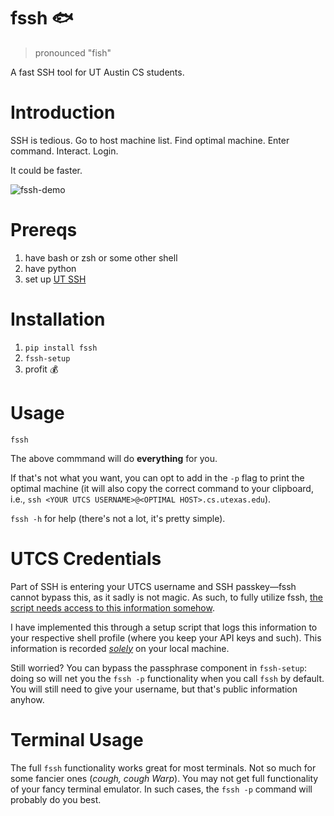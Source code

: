 # fssh 🐟

> pronounced "fish"

A fast SSH tool for UT Austin CS students.

# Introduction

SSH is tedious. Go to host machine list. Find optimal machine. Enter command. Interact. Login.

It could be faster.

![fssh-demo](https://github.com/migopp/fssh/assets/128272843/7f4c80c1-f871-438b-b1ee-99a1108de418)

# Prereqs

1. have bash or zsh or some other shell
2. have python
3. set up [UT SSH](https://www.cs.utexas.edu/facilities-documentation/ssh-keys-cs-mac-and-linux)

# Installation

1. `pip install fssh`
2. `fssh-setup`
3. profit 💰

# Usage

```
fssh
```

The above commmand will do __everything__ for you.

If that's not what you want, you can opt to add in the `-p` flag to print the optimal machine (it will also copy the correct command to your clipboard, i.e., `ssh <YOUR UTCS USERNAME>@<OPTIMAL HOST>.cs.utexas.edu`).

`fssh -h` for help (there's not a lot, it's pretty simple).

# UTCS Credentials

Part of SSH is entering your UTCS username and SSH passkey—fssh cannot bypass this, as it sadly is not magic. As such, to fully utilize fssh, [the script needs access to this information somehow](https://github.com/migopp/fssh/blob/main/src/fssh/__main__.py).

I have implemented this through a setup script that logs this information to your respective shell profile (where you keep your API keys and such). This information is recorded [_solely_](https://github.com/migopp/fssh/blob/main/src/fssh/setup.py) on your local machine.

Still worried? You can bypass the passphrase component in `fssh-setup`: doing so will net you the `fssh -p` functionality when you call `fssh` by default. You will still need to give your username, but that's public information anyhow.

# Terminal Usage

The full `fssh` functionality works great for most terminals. Not so much for some fancier ones (_cough, cough Warp_). You may not get full functionality of your fancy terminal emulator. In such cases, the `fssh -p` command will probably do you best.
